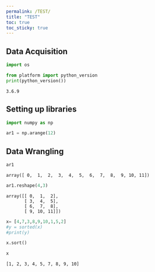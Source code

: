 ```yaml
---
permalink: /TEST/
title: "TEST"
toc: true
toc_sticky: true
---
```


## Data Acquisition

```python
import os
```


```python
from platform import python_version
print(python_version())
```

    3.6.9
    
## Setting up libraries

```python
import numpy as np
```


```python
ar1 = np.arange(12)
```

## Data Wrangling

```python
ar1
```




    array([ 0,  1,  2,  3,  4,  5,  6,  7,  8,  9, 10, 11])




```python
ar1.reshape(4,3)
```




    array([[ 0,  1,  2],
           [ 3,  4,  5],
           [ 6,  7,  8],
           [ 9, 10, 11]])




```python
x= [4,7,3,8,9,10,1,5,2]
#y = sorted(x)
#print(y)
```


```python
x.sort()
```


```python
x
```




    [1, 2, 3, 4, 5, 7, 8, 9, 10]




```python

```
